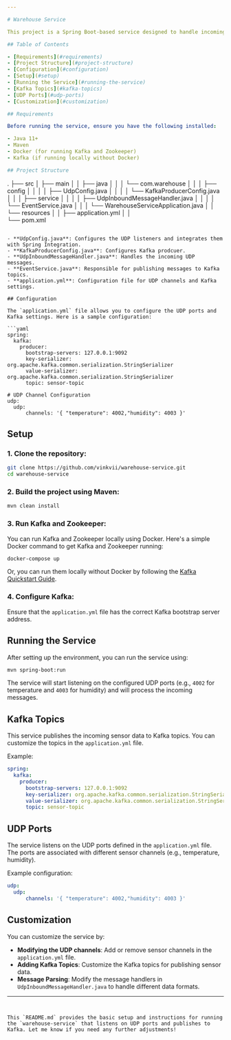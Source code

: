```yaml
---

# Warehouse Service

This project is a Spring Boot-based service designed to handle incoming UDP messages and process them using Kafka. The service listens on specified UDP ports, transforms the incoming data, and publishes the messages to Kafka topics for further processing.

## Table of Contents

- [Requirements](#requirements)
- [Project Structure](#project-structure)
- [Configuration](#configuration)
- [Setup](#setup)
- [Running the Service](#running-the-service)
- [Kafka Topics](#kafka-topics)
- [UDP Ports](#udp-ports)
- [Customization](#customization)

## Requirements

Before running the service, ensure you have the following installed:

- Java 11+
- Maven
- Docker (for running Kafka and Zookeeper)
- Kafka (if running locally without Docker)

## Project Structure

```
.
├── src
│   ├── main
│   │   ├── java
│   │   │   └── com.warehouse
│   │   │       ├── config
│   │   │       │   ├── UdpConfig.java
│   │   │       │   └── KafkaProducerConfig.java
│   │   │       ├── service
│   │   │       │   ├── UdpInboundMessageHandler.java
│   │   │       │   └── EventService.java
│   │   │       └── WarehouseServiceApplication.java
│   │   └── resources
│   │       ├── application.yml
│   │       
└── pom.xml
```

- **UdpConfig.java**: Configures the UDP listeners and integrates them with Spring Integration.
- **KafkaProducerConfig.java**: Configures Kafka prodcuer.
- **UdpInboundMessageHandler.java**: Handles the incoming UDP messages.
- **EventService.java**: Responsible for publishing messages to Kafka topics.
- **application.yml**: Configuration file for UDP channels and Kafka settings.

## Configuration

The `application.yml` file allows you to configure the UDP ports and Kafka settings. Here is a sample configuration:

```yaml
spring:
  kafka:
    producer:
      bootstrap-servers: 127.0.0.1:9092
      key-serializer: org.apache.kafka.common.serialization.StringSerializer
      value-serializer: org.apache.kafka.common.serialization.StringSerializer
      topic: sensor-topic

# UDP Channel Configuration
udp:
  udp:
      channels: '{ "temperature": 4002,"humidity": 4003 }'
```

## Setup

### 1. Clone the repository:

```bash
git clone https://github.com/vinkvii/warehouse-service.git
cd warehouse-service
```

### 2. Build the project using Maven:

```bash
mvn clean install
```

### 3. Run Kafka and Zookeeper:

You can run Kafka and Zookeeper locally using Docker. Here's a simple Docker command to get Kafka and Zookeeper running:

```bash
docker-compose up
```

Or, you can run them locally without Docker by following the [Kafka Quickstart Guide](https://kafka.apache.org/quickstart).

### 4. Configure Kafka:

Ensure that the `application.yml` file has the correct Kafka bootstrap server address.

## Running the Service

After setting up the environment, you can run the service using:

```bash
mvn spring-boot:run
```

The service will start listening on the configured UDP ports (e.g., `4002` for temperature and `4003` for humidity) and will process the incoming messages.

## Kafka Topics

This service publishes the incoming sensor data to Kafka topics. You can customize the topics in the `application.yml` file.

Example:
```yaml
spring:
  kafka:
    producer:
      bootstrap-servers: 127.0.0.1:9092
      key-serializer: org.apache.kafka.common.serialization.StringSerializer
      value-serializer: org.apache.kafka.common.serialization.StringSerializer
      topic: sensor-topic
```

## UDP Ports

The service listens on the UDP ports defined in the `application.yml` file. The ports are associated with different sensor channels (e.g., temperature, humidity).

Example configuration:
```yaml
udp:
  udp:
      channels: '{ "temperature": 4002,"humidity": 4003 }'
```

## Customization

You can customize the service by:

- **Modifying the UDP channels**: Add or remove sensor channels in the `application.yml` file.
- **Adding Kafka Topics**: Customize the Kafka topics for publishing sensor data.
- **Message Parsing**: Modify the message handlers in `UdpInboundMessageHandler.java` to handle different data formats.

---
```


This `README.md` provides the basic setup and instructions for running the `warehouse-service` that listens on UDP ports and publishes to Kafka. Let me know if you need any further adjustments!
